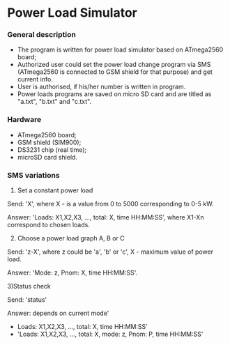 # Power Load Simulator #

### General description ###

* The program is written for power load simulator based on ATmega2560 board;
* Authorized user could set the power load change program via SMS (ATmega2560 is connected to GSM shield for that purpose) and get current info.
* User is authorised, if his/her number is written in program.
* Power loads programs are saved on micro SD card and are titled as "a.txt", "b.txt" and "c.txt".

### Hardware ###

* ATmega2560 board;
* GSM shield (SIM900);
* DS3231 chip (real time);
* microSD card shield.

### SMS variations ###

1) Set a constant power load

Send: 	'X', where X - is a value from 0 to 5000 corresponding to 0-5 kW.

Answer:	'Loads: X1,X2,X3, ..., total: X, time HH:MM:SS', where X1-Xn correspond to chosen loads.

2) Choose a power load graph A, B or C

Send:	'z-X', where z could be 'a', 'b' or 'c', X - maximum value of power load.

Answer:	'Mode: z, Pnom: X, time HH:MM:SS'.

3)Status check

Send: 	'status'

Answer: depends on current mode'

* Loads: X1,X2,X3, ..., total: X, time HH:MM:SS'
* 'Loads: X1,X2,X3, ..., total: X, mode: z, Pnom: P, time HH:MM:SS' 